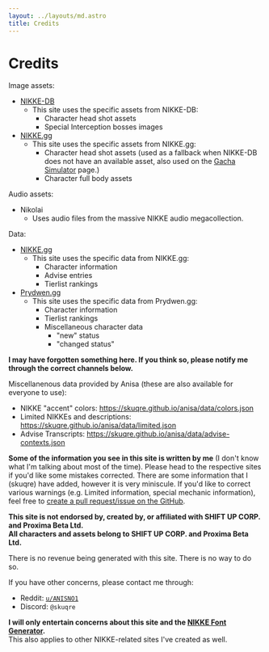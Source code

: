 ```yaml
---
layout: ../layouts/md.astro
title: Credits
---
```


# Credits

Image assets:
- [NIKKE-DB](https://nikke-db.pages.dev/)
    - This site uses the specific assets from NIKKE-DB:
        - Character head shot assets
        - Special Interception bosses images
- [NIKKE.gg](https://nikke.gg/)
    - This site uses the specific assets from NIKKE.gg:
        - Character head shot assets (used as a fallback when NIKKE-DB does not have an available asset, also used on the [Gacha Simulator](/anisa/randomizers/ordinary-recruit) page.)
        - Character full body assets

Audio assets:
- Nikolai
    - Uses audio files from the massive NIKKE audio megacollection.

Data:
- [NIKKE.gg](https://nikke.gg/)
    - This site uses the specific data from NIKKE.gg:
        - Character information
        - Advise entries
        - Tierlist rankings
- [Prydwen.gg](https://prydwen.gg/)
    - This site uses the specific data from Prydwen.gg:
        - Character information
        - Tierlist rankings
        - Miscellaneous character data
            - "new" status
            - "changed status"

**I may have forgotten something here. If you think so, please notify me through the correct channels below.**

Miscellanenous data provided by Anisa (these are also available for everyone to use):
- NIKKE "accent" colors: <https://skuqre.github.io/anisa/data/colors.json>
- Limited NIKKEs and descriptions: <https://skuqre.github.io/anisa/data/limited.json>
- Advise Transcripts: <https://skuqre.github.io/anisa/data/advise-contexts.json>

**Some of the information you see in this site is written by me** (I don't know what I'm talking about most of the time). Please head to the respective sites if you'd like some mistakes corrected. There are some information that I (skuqre) have added, however it is very miniscule. If you'd like to correct various warnings (e.g. Limited information, special mechanic information), feel free to [create a pull request/issue on the GitHub](https://github.com/skuqre/anisa).

**This site is not endorsed by, created by, or affiliated with SHIFT UP CORP. and Proxima Beta Ltd.**<br>
**All characters and assets belong to SHIFT UP CORP. and Proxima Beta Ltd.**

There is no revenue being generated with this site. There is no way to do so.

If you have other concerns, please contact me through:
- Reddit: [`u/ANISNO1`](https://reddit.com/u/anisno1/)
- Discord: `@skuqre`

**I will only entertain concerns about this site and the [NIKKE Font Generator](https://skuqre.github.io/nikke-font-generator/).**<br>
This also applies to other NIKKE-related sites I've created as well.
